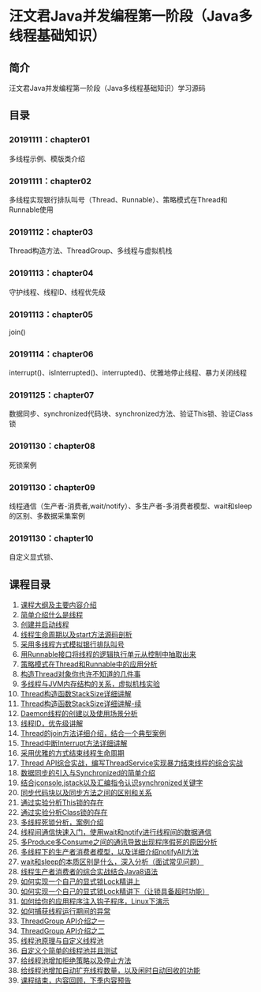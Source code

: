 # 汪文君Java并发编程第一阶段（Java多线程基础知识）

## 简介
汪文君Java并发编程第一阶段（Java多线程基础知识）学习源码

## 目录

### 20191111：chapter01
多线程示例、模版类介绍

### 20191111：chapter02
多线程实现银行排队叫号（Thread、Runnable）、策略模式在Thread和Runnable使用

### 20191112：chapter03
Thread构造方法、ThreadGroup、多线程与虚拟机栈

### 20191113：chapter04
守护线程、线程ID、线程优先级

### 20191113：chapter05
join()

### 20191114：chapter06
interrupt()、isInterrupted()、interrupted()、优雅地停止线程、暴力关闭线程

### 20191125：chapter07
数据同步、synchronized代码块、synchronized方法、验证This锁、验证Class锁

### 20191130：chapter08
死锁案例

### 20191130：chapter09
线程通信（生产者-消费者,wait/notify）、多生产者-多消费者模型、wait和sleep的区别、多数据采集案例

### 20191130：chapter10
自定义显式锁、

## 课程目录
1. [课程大纲及主要内容介绍](doc/101-syllabus.md)
2. [简单介绍什么是线程](doc/102-what-is-thread.md)
3. [创建并启动线程](doc/103-create-thread.md)
4. [线程生命周期以及start方法源码剖析](doc/104-thread-lifecycle.md)
5. [采用多线程方式模拟银行排队叫号]()
6. [用Runnable接口将线程的逻辑执行单元从控制中抽取出来]()
7. [策略模式在Thread和Runnable中的应用分析]()
8. [构造Thread对象你也许不知道的几件事]()
9. [多线程与JVM内存结构的关系，虚拟机栈实验]()
10. [Thread构造函数StackSize详细讲解]()
11. [Thread构造函数StackSize详细讲解-续]()
12. [Daemon线程的创建以及使用场景分析]()
13. [线程ID，优先级讲解]()
14. [Thread的join方法详细介绍，结合一个典型案例]()
15. [Thread中断Interrupt方法详细讲解]()
16. [采用优雅的方式结束线程生命周期]()
17. [Thread API综合实战，编写ThreadService实现暴力结束线程的综合实战]()
18. [数据同步的引入与Synchronized的简单介绍]()
19. [结合jconsole,jstack以及汇编指令认识synchronized关键字]()
20. [同步代码块以及同步方法之间的区别和关系]()
21. [通过实验分析This锁的存在]()
22. [通过实验分析Class锁的存在]()
23. [多线程死锁分析，案例介绍]()
24. [线程间通信快速入门，使用wait和notify进行线程间的数据通信]()
25. [多Produce多Consume之间的通讯导致出现程序假死的原因分析]()
26. [多线程下的生产者消费者模型，以及详细介绍notifyAll方法]()
27. [wait和sleep的本质区别是什么，深入分析（面试常见问题）]()
28. [线程生产者消费者的综合实战结合Java8语法]()
29. [如何实现一个自己的显式锁Lock精讲上]()
30. [如何实现一个自己的显式锁Lock精讲下（让锁具备超时功能）]()
31. [如何给你的应用程序注入钩子程序，Linux下演示]()
32. [如何捕获线程运行期间的异常]()
33. [ThreadGroup API介绍之一]()
34. [ThreadGroup API介绍之二]()
35. [线程池原理与自定义线程池]()
36. [自定义个简单的线程池并且测试]()
37. [给线程池增加拒绝策略以及停止方法]()
38. [给线程池增加自动扩充线程数量，以及闲时自动回收的功能]()
39. [课程结束，内容回顾，下季内容预告]()